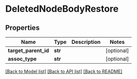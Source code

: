 # DeletedNodeBodyRestore

## Properties
Name | Type | Description | Notes
------------ | ------------- | ------------- | -------------
**target_parent_id** | **str** |  | [optional] 
**assoc_type** | **str** |  | [optional] 

[[Back to Model list]](../README.md#documentation-for-models) [[Back to API list]](../README.md#documentation-for-api-endpoints) [[Back to README]](../README.md)


